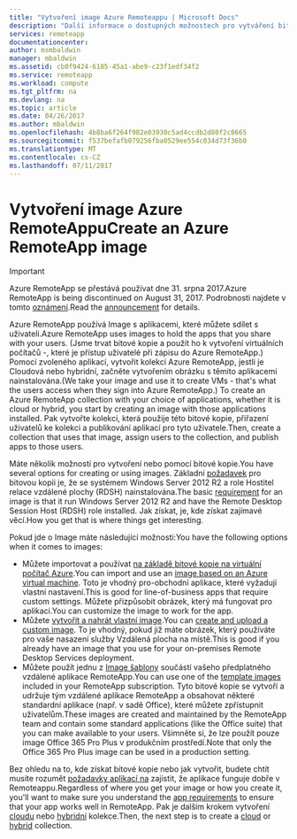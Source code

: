 ```yaml
---
title: "Vytvoření image Azure Remoteappu | Microsoft Docs"
description: "Další informace o dostupných možnostech pro vytváření bitových kopií pro Azure RemoteApp"
services: remoteapp
documentationcenter: 
author: msmbaldwin
manager: mbaldwin
ms.assetid: cb0f9424-6185-45a1-abe9-c23f1edf34f2
ms.service: remoteapp
ms.workload: compute
ms.tgt_pltfrm: na
ms.devlang: na
ms.topic: article
ms.date: 04/26/2017
ms.author: mbaldwin
ms.openlocfilehash: 4b8ba6f264f982e03930c5ad4ccdb2d80f2c8665
ms.sourcegitcommit: f537befafb079256fba0529ee554c034d73f36b0
ms.translationtype: MT
ms.contentlocale: cs-CZ
ms.lasthandoff: 07/11/2017
---
```

# <a name="create-an-azure-remoteapp-image"></a><span data-ttu-id="64b4a-103">Vytvoření image Azure RemoteAppu</span><span class="sxs-lookup"><span data-stu-id="64b4a-103">Create an Azure RemoteApp image</span></span>
> [!IMPORTANT]
> <span data-ttu-id="64b4a-104">Azure RemoteApp se přestává používat dne 31. srpna 2017.</span><span class="sxs-lookup"><span data-stu-id="64b4a-104">Azure RemoteApp is being discontinued on August 31, 2017.</span></span> <span data-ttu-id="64b4a-105">Podrobnosti najdete v tomto [oznámení](https://go.microsoft.com/fwlink/?linkid=821148).</span><span class="sxs-lookup"><span data-stu-id="64b4a-105">Read the [announcement](https://go.microsoft.com/fwlink/?linkid=821148) for details.</span></span>
> 
> 

<span data-ttu-id="64b4a-106">Azure RemoteApp používá Image s aplikacemi, které můžete sdílet s uživateli.</span><span class="sxs-lookup"><span data-stu-id="64b4a-106">Azure RemoteApp uses images to hold the apps that you share with your users.</span></span> <span data-ttu-id="64b4a-107">(Jsme trvat bitové kopie a použít ho k vytvoření virtuálních počítačů -, které je přístup uživatelé při zápisu do Azure RemoteApp.) Pomocí zvoleného aplikací, vytvořit kolekci Azure RemoteApp, jestli je Cloudová nebo hybridní, začněte vytvořením obrázku s těmito aplikacemi nainstalována.</span><span class="sxs-lookup"><span data-stu-id="64b4a-107">(We take your image and use it to create VMs - that's what the users access when they sign into Azure RemoteApp.) To create an Azure RemoteApp collection with your choice of applications, whether it is cloud or hybrid, you  start by creating an image with those applications installed.</span></span> <span data-ttu-id="64b4a-108">Pak vytvořte kolekci, která použije této bitové kopie, přiřazení uživatelů ke kolekci a publikování aplikací pro tyto uživatele.</span><span class="sxs-lookup"><span data-stu-id="64b4a-108">Then, create a collection that uses that image, assign users to the collection, and publish apps to those users.</span></span>

<span data-ttu-id="64b4a-109">Máte několik možností pro vytvoření nebo pomocí bitové kopie.</span><span class="sxs-lookup"><span data-stu-id="64b4a-109">You have several options for creating or using images.</span></span> <span data-ttu-id="64b4a-110">Základní [požadavek](remoteapp-imagereqs.md) pro bitovou kopii je, že se systémem Windows Server 2012 R2 a role Hostitel relace vzdálené plochy (RDSH) nainstalována.</span><span class="sxs-lookup"><span data-stu-id="64b4a-110">The basic [requirement](remoteapp-imagereqs.md) for an image is that it run Windows Server 2012 R2 and have the Remote Desktop Session Host (RDSH) role installed.</span></span> <span data-ttu-id="64b4a-111">Jak získat, je, kde získat zajímavé věcí.</span><span class="sxs-lookup"><span data-stu-id="64b4a-111">How you get that is where things get interesting.</span></span>

<span data-ttu-id="64b4a-112">Pokud jde o Image máte následující možnosti:</span><span class="sxs-lookup"><span data-stu-id="64b4a-112">You have the following options when it comes to images:</span></span>

* <span data-ttu-id="64b4a-113">Můžete importovat a používat [na základě bitové kopie na virtuální počítač Azure](remoteapp-image-on-azurevm.md).</span><span class="sxs-lookup"><span data-stu-id="64b4a-113">You can import and use an [image based on an Azure virtual machine](remoteapp-image-on-azurevm.md).</span></span> <span data-ttu-id="64b4a-114">Toto je vhodný pro-obchodní aplikace, které vyžadují vlastní nastavení.</span><span class="sxs-lookup"><span data-stu-id="64b4a-114">This is good for line-of-business apps that require custom settings.</span></span> <span data-ttu-id="64b4a-115">Můžete přizpůsobit obrázek, který má fungovat pro aplikaci.</span><span class="sxs-lookup"><span data-stu-id="64b4a-115">You can customize the image to work for the app.</span></span>
* <span data-ttu-id="64b4a-116">Můžete [vytvořit a nahrát vlastní image](remoteapp-create-custom-image.md).</span><span class="sxs-lookup"><span data-stu-id="64b4a-116">You can [create and upload a custom image](remoteapp-create-custom-image.md).</span></span> <span data-ttu-id="64b4a-117">To je vhodný, pokud již máte obrázek, který používáte pro vaše nasazení služby Vzdálená plocha na místě.</span><span class="sxs-lookup"><span data-stu-id="64b4a-117">This is good if you already have an image that you use for your on-premises Remote Desktop Services deployment.</span></span>
* <span data-ttu-id="64b4a-118">Můžete použít jednu z [Image šablony](remoteapp-images.md) součástí vašeho předplatného vzdálené aplikace RemoteApp.</span><span class="sxs-lookup"><span data-stu-id="64b4a-118">You can use one of the [template images](remoteapp-images.md) included in your RemoteApp subscription.</span></span> <span data-ttu-id="64b4a-119">Tyto bitové kopie se vytvoří a udržuje tým vzdálené aplikace RemoteApp a obsahovat některé standardní aplikace (např. v sadě Office), které můžete zpřístupnit uživatelům.</span><span class="sxs-lookup"><span data-stu-id="64b4a-119">These images are created and maintained by the RemoteApp team and contain some standard applications (like the Office suite) that you can make available to your users.</span></span> <span data-ttu-id="64b4a-120">Všimněte si, že lze použít pouze image Office 365 Pro Plus v produkčním prostředí.</span><span class="sxs-lookup"><span data-stu-id="64b4a-120">Note that only the Office 365 Pro Plus image can be used in a production setting.</span></span>

<span data-ttu-id="64b4a-121">Bez ohledu na to, kde získat bitové kopie nebo jak vytvořit, budete chtít musíte rozumět [požadavky aplikací na](remoteapp-appreqs.md) zajistit, že aplikace funguje dobře v Remoteappu.</span><span class="sxs-lookup"><span data-stu-id="64b4a-121">Regardless of where you get your image or how you create it, you'll want to make sure you understand the [app requirements](remoteapp-appreqs.md) to ensure that your app works well in RemoteApp.</span></span> <span data-ttu-id="64b4a-122">Pak je dalším krokem vytvoření [cloudu](remoteapp-create-cloud-deployment.md) nebo [hybridní](remoteapp-create-hybrid-deployment.md) kolekce.</span><span class="sxs-lookup"><span data-stu-id="64b4a-122">Then, the next step is to create a [cloud](remoteapp-create-cloud-deployment.md) or [hybrid](remoteapp-create-hybrid-deployment.md) collection.</span></span>

